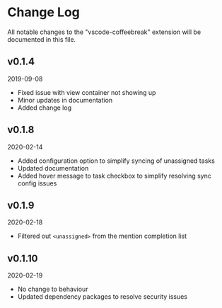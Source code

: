 # Change Log

All notable changes to the "vscode-coffeebreak" extension will be documented in this file.

## v0.1.4
2019-09-08

* Fixed issue with view container not showing up
* Minor updates in documentation
* Added change log

## v0.1.8
2020-02-14

* Added configuration option to simplify syncing of unassigned tasks
* Updated documentation
* Added hover message to task checkbox to simplify resolving sync config issues

## v0.1.9
2020-02-18

* Filtered out `<unassigned>` from the mention completion list

## v0.1.10
2020-02-19

* No change to behaviour
* Updated dependency packages to resolve security issues